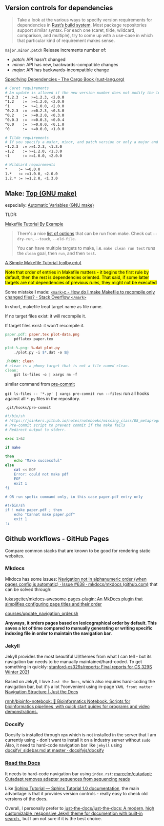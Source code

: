 ## Version controls for dependencies

> Take a look at the various ways to specify version requirements for dependencies in [Rust’s build system](https://doc.rust-lang.org/cargo/reference/specifying-dependencies.html). Most package repositories support similar syntax. For each one (caret, tilde, wildcard, comparison, and multiple), try to come up with a use-case in which that particular kind of requirement makes sense.

`major.minor.patch` Release increments number of:

- *patch*: API hasn’t changed
- *minor*: API has new, backwards-compatible changes
- *major*: API has backwards-incompatible change

[Specifying Dependencies - The Cargo Book (rust-lang.org)](https://doc.rust-lang.org/cargo/reference/specifying-dependencies.html)

```bash
# Caret requirements
# An update is allowed if the new version number does not modify the left-most non-zero digit in the major, minor, patch grouping.
^1.2.3  :=  >=1.2.3, <2.0.0
^1.2    :=  >=1.2.0, <2.0.0
^1      :=  >=1.0.0, <2.0.0
^0.2.3  :=  >=0.2.3, <0.3.0
^0.2    :=  >=0.2.0, <0.3.0
^0.0.3  :=  >=0.0.3, <0.0.4
^0.0    :=  >=0.0.0, <0.1.0
^0      :=  >=0.0.0, <1.0.0

# Tilde requirements
# If you specify a major, minor, and patch version or only a major and minor version, only patch-level changes are allowed. If you only specify a major version, then minor- and patch-level changes are allowed.
~1.2.3  := >=1.2.3, <1.3.0
~1.2    := >=1.2.0, <1.3.0
~1      := >=1.0.0, <2.0.0

# Wildcard requirements
*     := >=0.0.0
1.*   := >=1.0.0, <2.0.0
1.2.* := >=1.2.0, <1.3.0
```

## Make:  [Top (GNU make)](https://www.gnu.org/software/make/manual/html_node/)

especially: [Automatic Variables (GNU make)](https://www.gnu.org/software/make/manual/html_node/Automatic-Variables.html#Automatic-Variables)

TLDR:

[Makefile Tutorial By Example](https://makefiletutorial.com/)

> There's a nice [list of options](http://www.gnu.org/software/make/manual/make.html#Options-Summary) that can be run from make. Check out `--dry-run`, `--touch`, `--old-file`.
>
> You can have multiple targets to make, i.e. `make clean run test` runs the `clean` goal, then `run`, and then `test`.

[A Simple Makefile Tutorial (colby.edu)](https://www.cs.colby.edu/maxwell/courses/tutorials/maketutor/)

<mark>Note that order of entries in Makefile matters - it begins the first rule by default, then the rest is dependencies oriented. That said, if some latter targets are not dependencies of previous rules, they might not be executed </mark>

Some mistake I made: [`<mark>`c - How do I make Makefile to recompile only changed files? - Stack Overflow `</mark>`](https://stackoverflow.com/questions/7815400/how-do-i-make-makefile-to-recompile-only-changed-files)

In short, makefile treat target name as file name.

If no target files exist: it will recompile it.

If target files exist: it won't recompile it.

```makefile
paper.pdf: paper.tex plot-data.png
	pdflatex paper.tex

plot-%.png: %.dat plot.py
	./plot.py -i $*.dat -o $@

.PHONY: clean
# clean is a phony target that is not a file named clean.
clean:
	git ls-files -o | xargs rm -f
```

similar command from [pre-commit](https://pre-commit.com/index.html#cli)

`git ls-files -- '*.py' | xargs pre-commit run --files`: run all hooks against all `*.py` files in the repository.

`.git/hooks/pre-commit`

```bash
#!/bin/sh
# https://jsinkers.github.io/notes/notebooks/missing_class/08_metaprogramming.html
# Pre-commit script to prevent commit if the make fails
# Redirect output to stderr.

exec 1>&2

if make

then
	echo "Make successful"
else
	cat << EOF
	Error: could not make pdf
	EOF
	exit 1
fi

# OR run spefic command only, in this case paper.pdf entry only

#!/bin/sh
if ! make paper.pdf ; then
    echo "Cannot make paper.pdf"
    exit 1
fi
```

## Github workflows - GitHub Pages

Compare common stacks that are known to be good for rendering static websites.

### Mkdocs

Mkdocs has some issues: [Navigation not in alphanumeric order (when pages config is automatic) · Issue #638 · mkdocs/mkdocs (github.com)](https://github.com/mkdocs/mkdocs/issues/638) that can be solved through:

[lukasgeiter/mkdocs-awesome-pages-plugin: An MkDocs plugin that simplifies configuring page titles and their order](https://github.com/lukasgeiter/mkdocs-awesome-pages-plugin)

[courses/update_navigation_order.sh](https://github.com/luchaoqi/courses/blob/1bd2d8c0990b9bd21d5d10ac144554ad5750c976/update_navigation_order.sh)

**Anyways, it orders pages based on lexicographical order by default. This saves a lot of time compared to manually generating or writing specific indexing file in order to maintain the navigation bar.**

### Jekyll

Jekyll provides the most beautiful UI/themes from what I can tell - but its navigation bar needs to be manually maintained/hard-coded. To get something in quickly:
[stanford-cs329s/reports: Final reports for CS 329S Winter 2021](https://github.com/stanford-cs329s/reports)

Based on Jekyll, I love `Just the Docs`, which also requires hard-coding the navigation bar, but it's a lot ?convenient using in-page `YAML front matter` [Navigation Structure | Just the Docs](https://just-the-docs.github.io/just-the-docs/docs/navigation-structure/)

[rnnh/bioinfo-notebook: 🔬 Bioinformatics Notebook. Scripts for bioinformatics pipelines, with quick start guides for programs and video demonstrations.](https://github.com/rnnh/bioinfo-notebook)

### Docsify

Docsify is installed through `npm` which is not installed in the server that I am currently using - don't want to install it on a industry server without `sudo`
Also, it need to hard-code navigation bar like `jekyll` using [docsify/_sidebar.md at master · docsifyjs/docsify](https://github.com/docsifyjs/docsify/blob/master/docs/_sidebar.md)
### [Read the Docs](https://readthedocs.org/)

It needs to hard-code navigation bar using `index.rst`: [marcelm/cutadapt: Cutadapt removes adapter sequences from sequencing reads](https://github.com/marcelm/cutadapt)

Like [Sphinx Tutorial — Sphinx Tutorial 1.0 documentation](https://sphinx-tutorial.readthedocs.io/#), the main advantage is that it provides version controls - really easy to check old versions of the docs.


Overall, I personally prefer to [just-the-docs/just-the-docs: A modern, high customizable, responsive Jekyll theme for documention with built-in search.](https://github.com/just-the-docs/just-the-docs), but I am not sure if it is the best choice.

